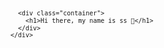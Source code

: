 <svg fill="none" viewBox="0 0 600 300" width="600" height="300" xmlns="http://www.w3.org/2000/svg">
  <foreignObject width="100%" height="100%">
    <div xmlns="http://www.w3.org/1999/xhtml">
      <style>
        .container {
          display: flex;
          width: 100%;
          height: 300px;
          background-color: black;
          color: white;
        }
      </style>

      <div class="container">
        <h1>Hi there, my name is ss 👋</h1>
      </div>
    </div>
  </foreignObject>
</svg>

<!-- I'm a software engineer and web developer with a wealth of practical experience in a **diverse tech stack**, covering many areas within full stack web development.

### Languages
<div>
  <img src="assets/js2.svg" height=35>
  &nbsp;
  <img src="assets/ts.svg" height=35>
  &nbsp;
  <img src="assets/php.svg" height=35>
  &nbsp;
  <img src="assets/py.svg" height=35>
  &nbsp;
  <img src="assets/c--4.svg" height=35>
  &nbsp;
  <img src="assets/html.svg" height=35>
  &nbsp;
  <img src="assets/css.svg" height=35>
  &nbsp;
  <img src="assets/sass.svg" height=35>
  <img src="assets/yaml.svg" height=35>
</div>

<br>

### Application frameworks
<div>
  <img src="assets/react.svg" height=35 align=center>
  &nbsp;
  <img src="assets/angular-icon.svg" height=35 align=center>
  &nbsp;
  <img src="assets/vue.svg" height=32 align=center>
  &nbsp;&nbsp;
  <img src="assets/next.svg" height=15 align=center>
  &nbsp;&nbsp;
  <img src="assets/express.svg" height=20 align=center>
  &nbsp;&nbsp;
  <img src="assets/laravel.svg" height=30 align=center>
  &nbsp;
  <img src="assets/drf.svg" height=45 align=center>
  &nbsp;
  <img src="assets/dotnet.svg" height=35 align=center>
</div>

<br>

### Technologies and libraries
<div>
  <img src="assets/git.svg" height=23 align=center>
  &nbsp;
  <img src="assets/Linux.svg" height=30 align=center>
  &nbsp;
  <img src="assets/xampp.svg" height=23 align=center>
  &nbsp;
  <img src="assets/node.svg" height=35 align=center>
  &nbsp;
  <img src="assets/jquery-2.svg" height=20 align=center>
  &nbsp;
  <img src="assets/bootstrap.svg" height=28 align=center>
  &nbsp;
  <img src="assets/tailwind.svg" height=14 align=center>
  &nbsp;
  <img src="assets/redux.svg" height=25 align=center>
  &nbsp;
  <img src="assets/ngrx.svg" height=28 align=center>
  &nbsp;
  <img src="assets/rxjs.png" height=25 align=center>
  &nbsp;
  <img src="assets/dotnet.svg" height=35 align=center>
  &nbsp;
  <img src="assets/swagger.svg" height=35 align=center>
  &nbsp;
  <img src="assets/openapi.png" height=35 align=center>
</div>

<br>

### Data modelling & SQL
<div>
  <img src="assets/psql.svg" height=35 align=center>
  &nbsp;
  <img src="assets/mysql.svg" height=35 align=center>
  &nbsp;
  <img src="assets/mssql.svg" height=45 align=center>
  &nbsp;
  <img src="assets/sqlite.svg" height=35 align=center>
  &nbsp;
  <img src="assets/mongodb.svg" height=25 align=center>
  &nbsp;
  <img src="assets/prisma.svg" height=35 align=center>
</div>

<br>

### Testing frameworks
<div>
  <img src="assets/jest.svg" height=35 align=center>
  &nbsp;&nbsp;
  <img src="assets/mocha.svg" height=35 align=center>
  &nbsp;&nbsp;
  <img src="assets/chai.svg" height=35 align=center>
  &nbsp;&nbsp;
  <img src="assets/cy.svg" height=30 align=center>
  &nbsp;&nbsp;
  <img src="assets/phpunit.svg" height=35 align=center>
  &nbsp;&nbsp;
  <img src="assets/nunit.png" height=30 align=center>
</div> -->
